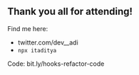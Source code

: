 ## Thank you all for attending!

Find me here:

- twitter.com/dev__adi
- `npx itaditya`

Code: bit.ly/hooks-refactor-code
